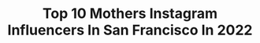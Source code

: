 ---
title: Top 10 Mothers Instagram Influencers In San Francisco In 2022
description: >-
  Find top mothers Instagram influencers in San Francisco in 2022. Most popular hashtags: #sanfrancisco #love #mother #family.
platform: Instagram
hits: 25
text_top: Analyze the most popular Instagram accounts on inBeat.
text_bottom: inBeat aggregates 25 Instagram influencers like this in San Francisco, United States for you to connect with.
profiles:
  - username: "daniel.shemtob"
    fullname: >-
      Daniel Shemtob
    bio: >-
      🍈@thelimetruck 🌮@tltfood 🍢@hatchyakitori 👟@snibbsfootwear In San Fran Monday/Tuesday 10/12-10/13 doing a food competition, come support !
    location: "United States"
    followers: 47222
    engagement: 353
    commentsToLikes: 0.156013
    id: ck0w73r0nblv40i19352n51lp
    verified: true
    hashtags: "#veggie, #foodcompetition, #sanfran, #businessminded"
  - username: "gwgallonegro"
    fullname: >-
      Gerald Washington
    bio: >-
      Heavyweight 20-4-1 👊🏾💥 6'6 240lbs 🇲🇽🇺🇸 USC🏈🎓✌🏾 US NAVY⚓ ⛴ Snapchat: Gfunkx Vallejo, Ca/Burbank,Ca Ayutla🇲🇽 Detroit Teamwashingtonboxing@gmail.com
    location: "United States"
    followers: 14563
    engagement: 635
    commentsToLikes: 0.074771
    id: ckaor8osbm7b10i78fmiysczf
    verified: true
    hashtags: "#hardwork, #mgm, #boxing, #heavyweight"
  - username: "kiyaira"
    fullname: >-
      
    bio: >-
      san francisco, ca 🏳️‍🌈 mother of @stickersleeps & @noitswednesday 🌍 please 🌎 support 🌎black🌍 lives 🌏 artist! @keekscompositions
    location: "United States"
    followers: 2239
    engagement: 951
    commentsToLikes: 0.058682
    id: ck5c6f2525ayv0i116dxc9kxk
    verified: false
    hashtags: ""
  - username: "brendenbrown"
    fullname: >-
      Brenden Brown
    bio: >-
      Jacqui, Jayden, Jentzen; Husband / Father / Pastor @Hillsong_sf FROM SYDNEY 🇦🇺 to SAN FRANCISCO 🇺🇸 ✞= ♥FOR THE LEAST OF THESE. ⚽️ COYS
    location: "United States"
    followers: 21603
    engagement: 246
    commentsToLikes: 0.123679
    id: ck6uama9q4cgc0j71mqschpzh
    verified: false
    hashtags: "#goodnews, #jesus, #hope, #covid"
  - username: "sfshock"
    fullname: >-
      San Francisco Shock
    bio: >-
      San Francisco's @overwatchleague Team. 2019 Grand Finals Champions 🏆 Associated with @nrggram. #Winnable
    location: "United States"
    followers: 115263
    engagement: 374
    commentsToLikes: 0.016924
    id: ck139907lk4a60i1932cr7fjn
    verified: true
    hashtags: "#off, #shock, #pop, #overwatch"
  - username: "sydneybaye"
    fullname: >-
      Sydney Baye
    bio: >-
      Wedding Photographer Medium Format Daughter of the King ✈️ Tuscany, Mexico, Hawaii, NY, NOLA, San Diego, Sedona, Seattle, Whidbey Island, Idaho
    location: "United States"
    followers: 3632
    engagement: 805
    commentsToLikes: 0.042274
    id: ck6tkm7zq4zc30j71izrrbhmy
    verified: false
    hashtags: "#pnwweddingphotographer, #gozzer, #loveandwildhearts, #hasselblad"
  - username: "michaelzagaris"
    fullname: >-
      Michael Zagaris
    bio: >-
      Team photog SF 49ers & Oakland A's, Rock n Roll, fashion, Dionysian life style
    location: "United States"
    followers: 12127
    engagement: 759
    commentsToLikes: 0.058710
    id: ck5ho4iuyox6l0i1127qldpmt
    verified: true
    hashtags: "#sanfrancisco49ers, #nickzagaris, #levi, #fortyninerfaithful"
  - username: "emma_epiclovestory"
    fullname: >-
      𝖊𝖕𝖎𝖈 𝖑𝖔𝖛𝖊 𝖘𝖙𝖔𝖗𝖞 𝖕𝖍𝖔𝖙𝖔𝖌𝖗𝖆𝖕𝖍𝖞
    bio: >-
      ✖️Relaxed. Real. Rad 🖤 ✖️ @junebugweddings top 50 2019 ✖️2022👉 California, Ireland, Scotland ✖️London, Married, Inked, Dog Mum, Black, 🐆, 🍣
    location: "United States"
    followers: 7516
    engagement: 337
    commentsToLikes: 0.115836
    id: ck15uad0mm74n0i19haeelg96
    verified: false
    hashtags: "#norwayweddingphotographer, #icelandweddingphotographer, #sussexweddingphotographer, #essexweddingphotographer"
  - username: "fabubaby.official"
    fullname: >-
      Babies | Kids | Family
    bio: >-
      This jade roller massage is 15% OFF today! Get yours and see amazing results immediately ✨💫
    location: "United States"
    followers: 195937
    engagement: 626
    commentsToLikes: 0.011850
    id: ck0u9gv0z9s7y0i19xfr8u86r
    verified: false
    hashtags: "#babylove, #mother, #mom, #kids"
  - username: "jessicasilvermangallery"
    fullname: >-
      jessicasilvermangallery
    bio: >-
      Jessica Silverman has an international reputation for curating compelling exhibitions, building artists’ careers and collaborating with collectors.
    location: "United States"
    followers: 26300
    engagement: 108
    commentsToLikes: 0.043082
    id: ck6tr0qn9w3rw0j71gyv1vlbx
    verified: false
    hashtags: "#shelterinplace, #studio, #sanfrancisco, #love"
---